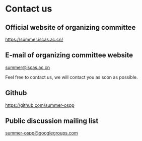 # Contact us

## Official website of organizing committee

<https://summer.iscas.ac.cn/>

## E-mail of organizing committee website

[summer@iscas.ac.cn](mailto:summer@iscas.ac.cn)

Feel free to contact us, we will contact you as soon as possible.

## Github

<https://github.com/summer-ospp>

## Public discussion mailing list

[summer-ospp@googlegroups.com](mailto:summer-ospp@googlegroups.com)
